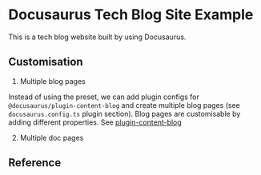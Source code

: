 # Docusaurus Tech Blog Site Example

This is a tech blog website built by using Docusaurus.

## Customisation

1. Multiple blog pages

Instead of using the preset, we can add plugin configs for `@docusaurus/plugin-content-blog` and create multiple blog pages (see `docusaurus.config.ts` plugin section). Blog pages are customisable by adding different properties. See [plugin-content-blog](https://docusaurus.io/docs/api/plugins/@docusaurus/plugin-content-blog)

2. Multiple doc pages

## Reference
